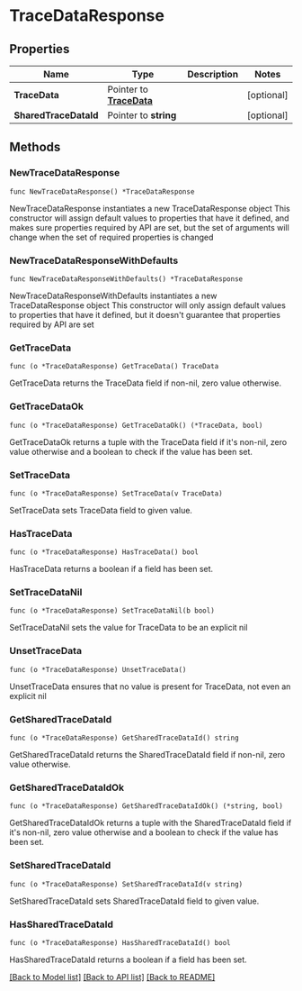# TraceDataResponse

## Properties

Name | Type | Description | Notes
------------ | ------------- | ------------- | -------------
**TraceData** | Pointer to [**TraceData**](TraceData.md) |  | [optional] 
**SharedTraceDataId** | Pointer to **string** |  | [optional] 

## Methods

### NewTraceDataResponse

`func NewTraceDataResponse() *TraceDataResponse`

NewTraceDataResponse instantiates a new TraceDataResponse object
This constructor will assign default values to properties that have it defined,
and makes sure properties required by API are set, but the set of arguments
will change when the set of required properties is changed

### NewTraceDataResponseWithDefaults

`func NewTraceDataResponseWithDefaults() *TraceDataResponse`

NewTraceDataResponseWithDefaults instantiates a new TraceDataResponse object
This constructor will only assign default values to properties that have it defined,
but it doesn't guarantee that properties required by API are set

### GetTraceData

`func (o *TraceDataResponse) GetTraceData() TraceData`

GetTraceData returns the TraceData field if non-nil, zero value otherwise.

### GetTraceDataOk

`func (o *TraceDataResponse) GetTraceDataOk() (*TraceData, bool)`

GetTraceDataOk returns a tuple with the TraceData field if it's non-nil, zero value otherwise
and a boolean to check if the value has been set.

### SetTraceData

`func (o *TraceDataResponse) SetTraceData(v TraceData)`

SetTraceData sets TraceData field to given value.

### HasTraceData

`func (o *TraceDataResponse) HasTraceData() bool`

HasTraceData returns a boolean if a field has been set.

### SetTraceDataNil

`func (o *TraceDataResponse) SetTraceDataNil(b bool)`

 SetTraceDataNil sets the value for TraceData to be an explicit nil

### UnsetTraceData
`func (o *TraceDataResponse) UnsetTraceData()`

UnsetTraceData ensures that no value is present for TraceData, not even an explicit nil
### GetSharedTraceDataId

`func (o *TraceDataResponse) GetSharedTraceDataId() string`

GetSharedTraceDataId returns the SharedTraceDataId field if non-nil, zero value otherwise.

### GetSharedTraceDataIdOk

`func (o *TraceDataResponse) GetSharedTraceDataIdOk() (*string, bool)`

GetSharedTraceDataIdOk returns a tuple with the SharedTraceDataId field if it's non-nil, zero value otherwise
and a boolean to check if the value has been set.

### SetSharedTraceDataId

`func (o *TraceDataResponse) SetSharedTraceDataId(v string)`

SetSharedTraceDataId sets SharedTraceDataId field to given value.

### HasSharedTraceDataId

`func (o *TraceDataResponse) HasSharedTraceDataId() bool`

HasSharedTraceDataId returns a boolean if a field has been set.


[[Back to Model list]](../README.md#documentation-for-models) [[Back to API list]](../README.md#documentation-for-api-endpoints) [[Back to README]](../README.md)


